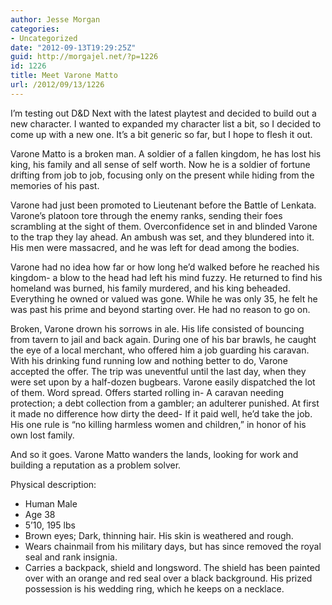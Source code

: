 ```yaml
---
author: Jesse Morgan
categories:
- Uncategorized
date: "2012-09-13T19:29:25Z"
guid: http://morgajel.net/?p=1226
id: 1226
title: Meet Varone Matto
url: /2012/09/13/1226
---
```


I’m testing out D&amp;D Next with the latest playtest and decided to build out a new character. I wanted to expanded my character list a bit, so I decided to come up with a new one. It’s a bit generic so far, but I hope to flesh it out.

Varone Matto is a broken man. A soldier of a fallen kingdom, he has lost his king, his family and all sense of self worth. Now he is a soldier of fortune drifting from job to job, focusing only on the present while hiding from the memories of his past.

Varone had just been promoted to Lieutenant before the Battle of Lenkata. Varone’s platoon tore through the enemy ranks, sending their foes scrambling at the sight of them. Overconfidence set in and blinded Varone to the trap they lay ahead. An ambush was set, and they blundered into it. His men were massacred, and he was left for dead among the bodies.

Varone had no idea how far or how long he’d walked before he reached his kingdom- a blow to the head had left his mind fuzzy. He returned to find his homeland was burned, his family murdered, and his king beheaded. Everything he owned or valued was gone. While he was only 35, he felt he was past his prime and beyond starting over. He had no reason to go on.

Broken, Varone drown his sorrows in ale. His life consisted of bouncing from tavern to jail and back again. During one of his bar brawls, he caught the eye of a local merchant, who offered him a job guarding his caravan. With his drinking fund running low and nothing better to do, Varone accepted the offer. The trip was uneventful until the last day, when they were set upon by a half-dozen bugbears. Varone easily dispatched the lot of them. Word spread. Offers started rolling in- A caravan needing protection; a debt collection from a gambler; an adulterer punished. At first it made no difference how dirty the deed- If it paid well, he’d take the job. His one rule is “no killing harmless women and children,” in honor of his own lost family.

And so it goes. Varone Matto wanders the lands, looking for work and building a reputation as a problem solver.

Physical description:

- Human Male
- Age 38
- 5’10, 195 lbs
- Brown eyes; Dark, thinning hair. His skin is weathered and rough.
- Wears chainmail from his military days, but has since removed the royal seal and rank insignia.
- Carries a backpack, shield and longsword. The shield has been painted over with an orange and red seal over a black background. His prized possession is his wedding ring, which he keeps on a necklace.